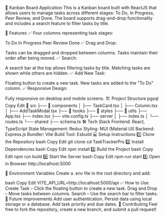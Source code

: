 📝 Kanban Board Application
This is a Kanban board built with ReactJS that allows users to manage tasks across different stages: To Do, In Progress, Peer Review, and Done. The board supports drag-and-drop functionality and includes a search feature to filter tasks by title.

🚀 Features
✅ Four columns representing task stages:

To Do
In Progress
Peer Review
Done
✅ Drag and Drop:

Tasks can be dragged and dropped between columns.
Tasks maintain their order after being moved.
✅ Search:

A search bar at the top allows filtering tasks by title.
Matching tasks are shown while others are hidden.
✅ Add New Task:

Floating button to create a new task.
New tasks are added to the "To Do" column.
✅ Responsive Design:

Fully responsive on desktop and mobile screens.
🏗️ Project Structure
pgsql
Copy
Edit
📂 src
├── 📂 components
│   ├── TaskCard.tsx
│   ├── Column.tsx
│   ├── AddTaskModal.tsx
├── 📂 hooks
├── 📂 styles
├── 📂 utils
├── App.tsx
├── index.tsx
├── vite.config.ts
├── server
│   ├── index.ts
│   └── routes.ts
└── shared
    ├── schema.ts
🛠️ Tech Stack
Frontend: React, TypeScript
State Management: Redux
Styling: MUI (Material UI)
Backend: Express.js
Bundler: Vite
Build Tool: Esbuild
💻 Setup Instructions
1️⃣ Clone the Repository
bash
Copy
Edit
git clone <your-repo-url>
cd TaskTrackerPro
2️⃣ Install Dependencies
bash
Copy
Edit
npm install
3️⃣ Build the Project
bash
Copy
Edit
npm run build
4️⃣ Start the Server
bash
Copy
Edit
npm run start
5️⃣ Open in Browser
http://localhost:5000

🚨 Environment Variables
Create a .env file in the root directory and add:

bash
Copy
Edit
VITE_API_URL=http://localhost:5000/api
✅ How to Use
Create Task – Click the floating button to create a new task.
Drag and Drop – Move tasks between columns.
Search – Use the search bar to filter tasks.
🌟 Future Improvements
Add user authentication.
Persist data using local storage or a database.
Add task priority and due dates.
🤝 Contributing
Feel free to fork the repository, create a new branch, and submit a pull request!
